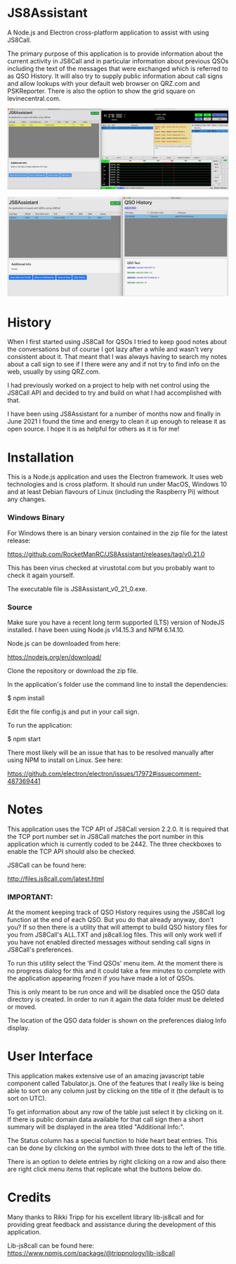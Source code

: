 # JS8Assistant
A Node.js and Electron cross-platform application to assist with using JS8Call.

The primary purpose of this application is to provide information about the current
activity in JS8Call and in particular information about previous QSOs including the
text of the messages that were exchanged which is referred to as QSO History. 
It will also try to supply public information about call signs and allow lookups with your
default web browser on QRZ.com and PSKReporter. There is also the option to show the 
grid square on levinecentral.com.


![Photo](images/js8assistant1.jpeg)


![Photo](images/js8assistant2.jpeg)


# History
When I first started using JS8Call for QSOs I tried to keep good notes about the conversations 
but of course I got lazy after a while and wasn't very consistent about it. That meant that
I was always having to search my notes about a call sign to see if I there were any and if not
try to find info on the web, usually by using QRZ.com.

I had previously worked on a project to help with net control using the JS8Call API and decided to
try and build on what I had accomplished with that.

I have been using JS8Assistant for a number of months now and finally in June 2021 I found
the time and energy to clean it up enough to release it as open source. I hope it is
as helpful for others as it is for me!


# Installation
This is a Node.js application and uses the Electron framework. It uses web technologies and
is cross platform. It should run under MacOS, Windows 10 and at least Debian flavours of Linux 
(including the Raspberry Pi) without any changes.

### Windows Binary
For Windows there is an binary version contained in the zip file for the latest release:

https://github.com/RocketManRC/JS8Assistant/releases/tag/v0.21.0

This has been virus checked at virustotal.com but you probably want to check it again yourself.

The executable file is JS8Assistant_v0_21_0.exe.

### Source
Make sure you have a recent long term supported (LTS) version of NodeJS installed. 
I have been using Node.js v14.15.3 and NPM 6.14.10. 

Node.js can be downloaded from here:

https://nodejs.org/en/download/

Clone the repository or download the zip file.

In the application's folder use the command line to install the dependencies:

$ npm install

Edit the file config.js and put in your call sign.

To run the application:

$ npm start

There most likely will be an issue that has to be resolved manually after using NPM to 
install on Linux. See here:

https://github.com/electron/electron/issues/17972#issuecomment-487369441

# Notes
This application uses the TCP API of JS8Call version 2.2.0. It is required that the TCP 
port number set in JS8Call matches the port number in this application which is currently
coded to be 2442. The three checkboxes to enable the TCP API should also be checked.

JS8Call can be found here:

http://files.js8call.com/latest.html

### IMPORTANT:

At the moment keeping track of QSO History requires using the JS8Call log function at the 
end of each QSO. But you do that already anyway, don't you? If so then there
is a utility that will attempt to build QSO history files for you from JS8Call's
ALL.TXT and js8call.log files. This will only work well if you have not enabled
directed messages without sending call signs in JS8Call's preferences.

To run this utility select the 'Find QSOs' menu item. At the moment there is no
progress dialog for this and it could take a few minutes to complete  with the
application appearing frozen if you have made a lot of QSOs.

This is only meant to be run once and will be disabled once the QSO data directory 
is created. In order to run it again the data folder must be deleted or moved.

The location of the QSO data folder is shown on the preferences dialog Info display.

# User Interface

This application makes extensive use of an amazing javascript table component called 
Tabulator.js. One of the features that I really like is being able to sort on any column 
just by clicking on the title of it (the default is to sort on UTC).

To get information about any row of the table just select it by clicking on it. If
there is public domain data available for that call sign then a short summary will
be displayed in the area titled "Additional Info:".

The Status column has a special function to hide heart beat entries. This can be done by
clicking on the symbol with three dots to the left of the title.

There is an option to delete entries by right clicking on a row and also there are
right click menu items that replicate what the buttons below do.

# Credits

Many thanks to Rikki Tripp for his excellent library lib-js8call and for providing
great feedback and assistance during the development of this application.

Lib-js8call can be found here: https://www.npmjs.com/package/@trippnology/lib-js8call
